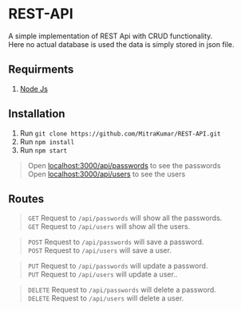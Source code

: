 # REST-API
A simple implementation of REST Api with CRUD functionality.\
Here no actual database is used the data is simply stored in json file.

## Requirments
1) [Node Js](https://nodejs.org/en/)

## Installation
1) Run `git clone https://github.com/MitraKumar/REST-API.git`
2) Run `npm install`
3) Run `npm start`

> Open [localhost:3000/api/passwords](http://localhost:3000/api/passwords) to see the passwords\
> Open [localhost:3000/api/users](http://localhost:3000/api/users) to see the users

## Routes

> `GET` Request to `/api/passwords` will show all the passwords.\
> `GET` Request to `/api/users` will show all the users.

> `POST` Request to `/api/passwords` will save a password.\
> `POST` Request to `/api/users` will save a user.

> `PUT` Request to `/api/passwords` will update a password.\
> `PUT` Request to `/api/users` will update a user..

> `DELETE` Request to `/api/passwords` will delete a password.\
> `DELETE` Request to `/api/users` will delete a user.